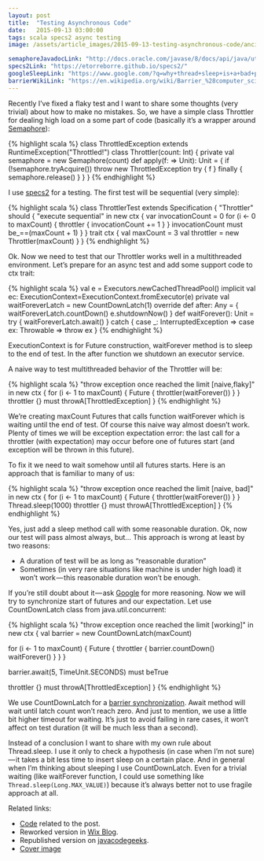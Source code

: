 ```yaml
---
layout: post
title:  "Testing Asynchronous Code"
date:   2015-09-13 03:00:00
tags: scala specs2 async testing
image: /assets/article_images/2015-09-13-testing-asynchronous-code/ancient-art-764930_1920.jpg

semaphoreJavadocLink: "http://docs.oracle.com/javase/8/docs/api/java/util/concurrent/Semaphore.html"
specs2Link: "https://etorreborre.github.io/specs2/"
googleSleepLink: "https://www.google.com/?q=why+thread+sleep+is+a+bad+practice+java"
barrierWikiLink: "https://en.wikipedia.org/wiki/Barrier_%28computer_science%29"
---
```


Recently I’ve fixed a flaky test and I want to share some thoughts (very trivial)
about how to make no mistakes. So, we have a simple class Throttler for dealing
high load on a some part of code (basically it’s a wrapper around
[Semaphore]({{page.semaphoreJavadocLink}})):

{% highlight scala %}
class ThrottledException extends RuntimeException("Throttled!")
class Throttler(count: Int) {
  private val semaphore = new Semaphore(count)
  def apply(f: => Unit): Unit = {
    if (!semaphore.tryAcquire()) throw new ThrottledException
    try {
      f
    } finally {
      semaphore.release()
    }
  }
}
{% endhighlight %}

I use [specs2]({{page.specs2Link}}) for a testing. The first test will be sequential
(very simple):

{% highlight scala %}
class ThrottlerTest extends Specification {
  "Throttler" should {
    "execute sequential" in new ctx {
      var invocationCount = 0
      for (i <- 0 to maxCount) {
        throttler {
          invocationCount += 1
        }
      }
      invocationCount must be_==(maxCount + 1)
    }
  }
  trait ctx {
    val maxCount = 3
    val throttler = new Throttler(maxCount)
  }
}
{% endhighlight %}

Ok. Now we need to test that our Throttler works well in a multithreaded environment.
Let’s prepare for an async test and add some support code to ctx trait:

{% highlight scala %}
val e = Executors.newCachedThreadPool()
implicit val ec: ExecutionContext=ExecutionContext.fromExecutor(e)
private val waitForeverLatch = new CountDownLatch(1)
override def after: Any = {
  waitForeverLatch.countDown()
  e.shutdownNow()
}
def waitForever(): Unit = try {
  waitForeverLatch.await()
} catch {
  case _: InterruptedException =>
  case ex: Throwable => throw ex
}
{% endhighlight %}

ExecutionContext is for Future construction, waitForever method is to sleep to the
end of test. In the after function we shutdown an executor service.

A naive way to test multithreaded behavior of the Throttler will be:

{% highlight scala %}
"throw exception once reached the limit [naive,flaky]" in new ctx {
  for (i <- 1 to maxCount) {
    Future {
      throttler(waitForever())
    }
  }
  throttler {} must throwA[ThrottledException]
}
{% endhighlight %}

We’re creating maxCount Futures that calls function waitForever which is waiting
until the end of test. Of course this naive way almost doesn’t work. Plenty of
times we will be exception expectation error: the last call for a throttler
(with expectation) may occur before one of futures start (and exception will
be thrown in this future).

To fix it we need to wait somehow until all futures starts. Here is an approach
that is familiar to many of us:

{% highlight scala %}
"throw exception once reached the limit [naive, bad]" in new ctx {
  for (i <- 1 to maxCount) {
    Future {
      throttler(waitForever())
    }
  }
  Thread.sleep(1000)
  throttler {} must throwA[ThrottledException]
}
{% endhighlight %}

Yes, just add a sleep method call with some reasonable duration. Ok, now our test
will pass almost always, but… This approach is wrong at least by two reasons:
* A duration of test will be as long as “reasonable duration”
* Sometimes (in very rare situations like machine is under high load) it
won’t work — this reasonable duration won’t be enough.

If you’re still doubt about it — ask [Google]({{page.googleSleepLink}}) for more
reasoning. Now we will try to synchronize start of futures and our expectation.
Let use CountDownLatch class from java.util.concurrent:

{% highlight scala %}
"throw exception once reached the limit [working]" in new ctx {
  val barrier = new CountDownLatch(maxCount)

  for (i <- 1 to maxCount) {
    Future {
      throttler {
        barrier.countDown()
        waitForever()
      }
    }
  }

  barrier.await(5, TimeUnit.SECONDS) must beTrue

  throttler {} must throwA[ThrottledException]
}
{% endhighlight %}

We use CountDownLatch for a [barrier synchronization]({{page.barrierWikiLink}}).
Await method will wait until latch count won’t reach zero. And just to mention,
we use a little bit higher timeout for waiting. It’s just to avoid failing in
rare cases, it won’t affect on test duration (it will be much less than a second).

Instead of a conclusion I want to share with my own rule about Thread.sleep.
I use it only to check a hypothesis (in case when I’m not sure) — it takes a bit
less time to insert sleep on a certain place. And in general when I’m thinking
about sleeping I use CountDownLatch. Even for a trivial waiting (like waitForever
function, I could use something like `Thread.sleep(Long.MAX_VALUE)`) because it’s
always better not to use fragile approach at all.

Related links:
* [Code](https://github.com/dkomanov/scala-junk/blob/master/src/test/scala/com/komanov/examples/ThrottlerTest.scala) related to the post.
* Reworked version in [Wix Blog](http://engineering.wix.com/2015/10/07/testing-asynchronous-code/).
* Republished version on [javacodegeeks](http://www.javacodegeeks.com/2015/10/testing-asynchronous-code.html).
* [Cover image](https://pixabay.com/en/ancient-art-background-cosmos-dark-764930/)

